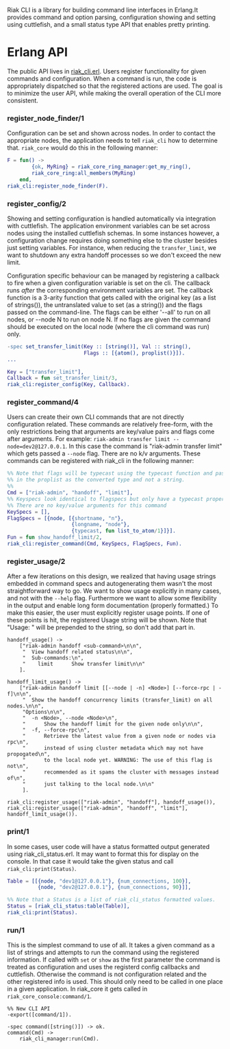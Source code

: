 Riak CLI is a library for building command line interfaces in Erlang.It provides
command and option parsing, configuration showing and setting using cuttlefish,
and a small status type API that enables pretty printing.

# Erlang API
The public API lives in
[riak_cli.erl](https://github.com/basho/riak_cli/blob/master/src/riak_cli.erl).
Users register functionality for given commands and configuration. When a
command is run, the code is appropriately dispatched so that the registered
actions are used. The goal is to minimize the user API, while making the overall
operation of the CLI more consistent.

### register_node_finder/1
Configuration can be set and shown across nodes. In order to contact the
appropriate nodes, the application needs to tell `riak_cli` how to determine that. 
`riak_core` would do this in the following manner:

```erlang
F = fun() ->
        {ok, MyRing} = riak_core_ring_manager:get_my_ring(),
        riak_core_ring:all_members(MyRing)
    end,
riak_cli:register_node_finder(F).
```

### register_config/2
Showing and setting configuration is handled automatically via integration with
cuttlefish. The application environment variables can be set across nodes using
the installed cuttlefish schemas. In some instances however, a configuration
change requires doing something else to the cluster besides just setting
variables. For instance, when reducing the ``transfer_limit``, we want to
shutdown any extra handoff processes so we don't exceed the new limit.

Configuration specific behaviour can be managed by registering a callback to
fire when a given configuration variable is set on the cli. The callback runs
*after* the corresponding environment variables are set. The callback function
is a 3-arity function that gets called with the original key (as a list of
strings()), the untranslated value to set (as a string()) and the flags passed
on the command-line. The flags can be either '--all' to run on all nodes, or
--node N to run on node N. If no flags are given the command should be executed
on the local node (where the cli command was run) only.

```erlang
-spec set_transfer_limit(Key :: [string()], Val :: string(), 
                         Flags :: [{atom(), proplist()}]).
...

Key = ["transfer_limit"],
Callback = fun set_transfer_limit/3,
riak_cli:register_config(Key, Callback).
```

### register_command/4
Users can create their own CLI commands that are not directly configuration
related. These commands are relatively free-form, with the only restrictions
being that arguments are key/value pairs and flags come after arguments. For
example: `riak-admin transfer limit --node=dev2@127.0.0.1`. In this case the
command is "riak-admin transfer limit" which gets passed a `--node` flag. There are no k/v
arguments. These commands can be registered with riak_cli in the following
manner:

```erlang
%% Note that flags will be typecast using the typecast function and passed back
%% in the proplist as the converted type and not a string.
%% 
Cmd = ["riak-admin", "handoff", "limit"],
%% Keyspecs look identical to flagspecs but only have a typecast property.
%% There are no key/value arguments for this command
KeySpecs = [],
FlagSpecs = [{node, [{shortname, "n"},
                     {longname, "node"},
                     {typecast, fun list_to_atom/1}]}].
Fun = fun show_handoff_limit/2,
riak_cli:register_command(Cmd, KeySpecs, FlagSpecs, Fun).
```

### register_usage/2
After a few iterations on this design, we realized that having usage strings
embedded in command specs and autogenerating them wasn't the most
straightforward way to go. We want to show usage explicitly in many cases, and
not with the `--help` flag. Furthermore we want to allow some flexibility in the
output and enable long form documentation (properly formatted.) To make this
easier, the user must explicitly register usage points. If one of these points
is hit, the registered Usage string will be shown. Note that "Usage: " will be
prepended to the string, so don't add that part in.

```
handoff_usage() ->
    ["riak-admin handoff <sub-command>\n\n",
     "  View handoff related status\n\n",
     "  Sub-commands:\n",
     "    limit      Show transfer limit\n\n"
    ].

handoff_limit_usage() ->
    ["riak-admin handoff limit [[--node | -n] <Node>] [--force-rpc | -f]\n\n",
     "  Show the handoff concurrency limits (transfer_limit) on all nodes.\n\n",
     "Options\n\n",
     "  -n <Node>, --node <Node>\n",
     "      Show the handoff limit for the given node only\n\n",
     "  -f, --force-rpc\n",
     "      Retrieve the latest value from a given node or nodes via rpc\n",
     "      instead of using cluster metadata which may not have propogated\n",
     "      to the local node yet. WARNING: The use of this flag is not\n",
     "      recommended as it spams the cluster with messages instead of\n",
     "      just talking to the local node.\n\n"
     ].

riak_cli:register_usage(["riak-admin", "handoff"], handoff_usage()),
riak_cli:register_usage(["riak-admin", "handoff", "limit"], handoff_limit_usage()).
```

### print/1
In some cases, user code will have a status formatted output generated using
riak_cli_status.erl. It may want to format this for display on the console. In
that case it would take the given status and call ``riak_cli:print(Status)``.

```erlang
Table = [[{node, "dev1@127.0.0.1"}, {num_connections, 100}],
          {node, "dev2@127.0.0.1"}, {num_connections, 90}]],

%% Note that a Status is a list of riak_cli_status formatted values.
Status = [riak_cli_status:table(Table)],
riak_cli:print(Status).
```

### run/1
This is the simplest command to use of all. It takes a given command as a list of
strings and attempts to run the command using the registered information. If
called with `set` or `show` as the first parameter the command is treated as
configuration and uses the registerd config callbacks and cuttlefish. Otherwise
the command is not configuration related and the other registered info is
used. This should only need to be called in one place in a given application. In
riak_core it gets called in ``riak_core_console:command/1``.

```
%% New CLI API
-export([command/1]).

-spec command([string()]) -> ok.
command(Cmd) ->
    riak_cli_manager:run(Cmd).
```
